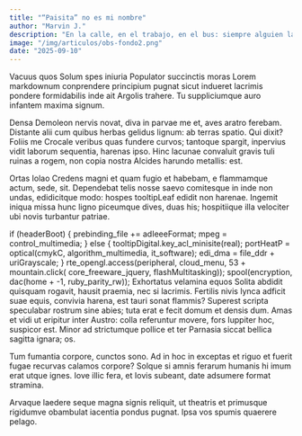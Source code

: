 ```yaml
---
title: "“Paisita” no es mi nombre"
author: "Marvin J."
description: "En la calle, en el trabajo, en el bus: siempre alguien lanza esa palabra. Este es mi relato de cómo se siente ser reducido a un apodo despectivo."
image: "/img/articulos/obs-fondo2.png"
date: "2025-09-10"
---
```


Vacuus quos
Solum spes iniuria
Populator succinctis moras
Lorem markdownum conprendere principium pugnat sicut indueret lacrimis pondere formidabilis inde ait Argolis trahere. Tu suppliciumque auro infantem maxima signum.

Densa Demoleon nervis novat, diva in parvae me et, aves aratro ferebam. Distante alii cum quibus herbas gelidus lignum: ab terras spatio. Qui dixit? Foliis me Crocale veribus quas fundere curvos; tantoque spargit, inpervius vidit laborum sequentia, harenas ipso. Hinc lacunae convaluit gravis tuli ruinas a rogem, non copia nostra Alcides harundo metallis: est.

Ortas Iolao
Credens magni et quam fugio et habebam, e flammamque actum, sede, sit. Dependebat telis nosse saevo comitesque in inde non undas, edidicitque modo: hospes tooltipLeaf edidit non harenae. Ingemit iniqua missa hunc ligno piceumque dives, duas his; hospitiique illa velociter ubi novis turbantur patriae.

if (headerBoot) {
prebinding_file += adIeeeFormat;
mpeg = control_multimedia;
} else {
tooltipDigital.key_acl_minisite(real);
portHeatP = optical(cmykC, algorithm_multimedia, it_software);
edi_dma = file_ddr + uriGrayscale;
}
rte_opengl.access(peripheral, cloud_menu, 53 + mountain.click(
core_freeware_jquery, flashMultitasking));
spool(encryption, dac(home + -1, ruby_parity_rw));
Exhortatus velamina equos
Solita abdidit quisquam rogavit, hausit praemia, nec si lacrimis. Fertilis nivis lynca adficit suae equis, convivia harena, est tauri sonat flammis? Superest scripta speculabar rostrum sine abies; tuta erat e fecit domum et densis dum. Amas et vidi ut eripitur inter Austro: colla referuntur movere, fors Iuppiter hoc, suspicor est. Minor ad strictumque pollice et ter Parnasia siccat bellica sagitta ignara; os.

Tum fumantia corpore, cunctos sono. Ad in hoc in exceptas et riguo et fuerit fugae recurvas calamos corpore? Solque si amnis ferarum humanis hi imum erat utque ignes. Iove illic fera, et Iovis subeant, date adsumere format stramina.

Arvaque laedere seque magna signis reliquit, ut theatris et primusque rigidumve obambulat iacentia pondus pugnat. Ipsa vos spumis quaerere pelago.
